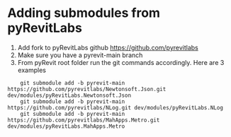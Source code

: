 # Adding submodules from pyRevitLabs

1. Add fork to pyRevitLabs github <https://github.com/pyrevitlabs>
2. Make sure you have a pyrevit-main branch
3. From pyRevit root folder run the git commands accordingly. Here are 3 examples

```git
    git submodule add -b pyrevit-main https://github.com/pyrevitlabs/Newtonsoft.Json.git dev/modules/pyRevitLabs.Newtonsoft.Json
    git submodule add -b pyrevit-main https://github.com/pyrevitlabs/NLog.git dev/modules/pyRevitLabs.NLog
    git submodule add -b pyrevit-main https://github.com/pyrevitlabs/MahApps.Metro.git dev/modules/pyRevitLabs.MahApps.Metro
```
